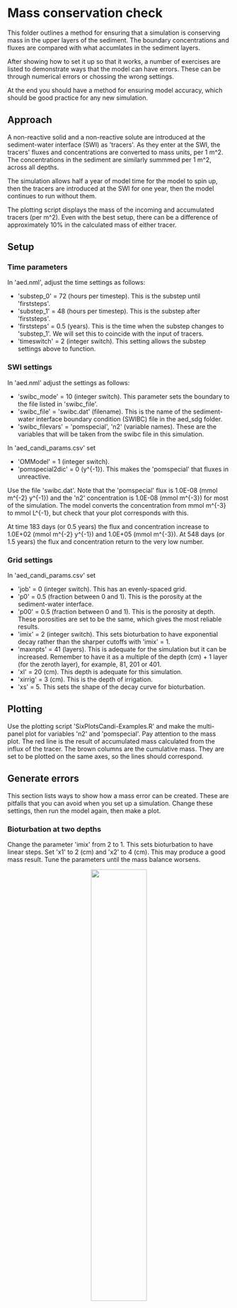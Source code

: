 # Mass conservation check

This folder outlines a method for ensuring that a simulation is conserving mass in the upper layers of the sediment. The boundary concentrations and fluxes are compared with what accumlates in the sediment layers. 

After showing how to set it up so that it works, a number of exercises are listed to demonstrate ways that the model can have errors. These can be through numerical errors or chossing the wrong settings. 

At the end you should have a method for ensuring model accuracy, which should be good practice for any new simulation. 

## Approach
A non-reactive solid and a non-reactive solute are introduced at the sediment-water interface (SWI) as 'tracers'. As they enter at the SWI, the tracers' fluxes and concentrations are converted to mass units, per 1 m^2. The concentrations in the sediment are similarly summmed per 1 m^2, across all depths. 

The simulation allows half a year of model time for the model to spin up, then the tracers are introduced at the SWI for one year, then the model continues to run without them. 

The plotting script displays the mass of the incoming and accumulated tracers (per m^2). Even with the best setup, there can be a difference of approximately 10% in the calculated mass of either tracer.

## Setup

### Time parameters 

In 'aed.nml', adjust the time settings as follows:

- 'substep_0' = 72 (hours per timestep). This is the substep until 'firststeps'.
- 'substep_1' = 48 (hours per timestep). This is the substep after 'firststeps'. 
- 'firststeps' = 0.5 (years). This is the time when the substep changes to 'substep_1'. We will set this to coincide with the input of tracers.
- 'timeswitch' = 2 (integer switch). This setting allows the substep settings above to function.

### SWI settings

In 'aed.nml' adjust the settings as follows:

- 'swibc_mode' = 10 (integer switch). This parameter sets the boundary to the file listed in 'swibc_file'.
- 'swibc_file' = 'swibc.dat' (filename). This is the name of the sediment-water interface boundary condition (SWIBC) file in the aed_sdg folder.
- 'swibc_filevars' = 'pomspecial', 'n2' (variable names). These are the variables that will be taken from the swibc file in this simulation. 

In 'aed_candi_params.csv' set

- 'OMModel' = 1 (integer switch). 
- 'pomspecial2dic' = 0 (y^{-1}). This makes the 'pomspecial' that fluxes in unreactive.

Use the file 'swibc.dat'. Note that the 'pomspecial' flux is 1.0E-08 (mmol m^{-2} y^{-1}) and the 'n2' concentration is 1.0E-08 (mmol m^{-3}) for most of the simulation. The model converts the concentration from mmol m^{-3} to mmol L^{-1}, but check that your plot corresponds with this. 

At time 183 days (or 0.5 years) the flux and concentration increase to 1.0E+02 (mmol m^{-2} y^{-1}) and 1.0E+05 (mmol m^{-3}). At 548 days (or 1.5 years) the flux and concentration return to the very low number. 

### Grid settings

In 'aed_candi_params.csv' set

- 'job' = 0 (integer switch). This has an evenly-spaced grid.
- 'p0'  = 0.5 (fraction between 0 and 1). This is the porosity at the sediment-water interface.
- 'p00' = 0.5 (fraction between 0 and 1). This is the porosity at depth. These porosities are set to be the same, which gives the most reliable results.
- 'imix' = 2 (integer switch). This sets bioturbation to have exponential decay rather than the sharper cutoffs with 'imix' = 1.
- 'maxnpts' = 41 (layers). This is adequate for the simulation but it can be increased. Remember to have it as a multiple of the depth (cm) + 1 layer (for the zeroth layer), for example, 81, 201 or 401.
- 'xl' = 20 (cm). This depth is adequate for this simulation.
- 'xirrig' = 3 (cm). This is the depth of irrigation.
- 'xs' = 5. This sets the shape of the decay curve for bioturbation. 

## Plotting

Use the plotting script 'SixPlotsCandi-Examples.R' and make the multi-panel plot for variables 'n2' and 'pomspecial'. Pay attention to the mass plot. The red line is the result of accumulated mass calculated from the influx of the tracer. The brown columns are the cumulative mass. They are set to be plotted on the same axes, so the lines should correspond.

## Generate errors

This section lists ways to show how a mass error can be created. These are pitfalls that you can avoid when you set up a simulation. Change these settings, then run the model again, then make a plot.

### Bioturbation at two depths

Change the parameter 'imix' from 2 to 1. This sets bioturbation to have linear steps. Set 'x1' to 2 (cm) and 'x2' to 4 (cm). This may produce a good mass result. Tune the parameters until the mass balance worsens.


<p align="center">
<img src = "Readmeimages/Bioturb-02.png" width=50%>
</p>


<p align="center">
<img src = "aed_sdg_biotubation-two-depths/Bioturbation_.png" width=50%>
</p>

<p align="center">
<img src = "aed_sdg_biotubation-two-depths/Porosity_.png" width=50%>
</p>


<p align="center">
<img src = "aed_sdg_bioturbation-two-depths/6P_pomspecial_.png" width=50%>
</p>

<p align="center">
<img src = "aed_sdg_bioturbation-two-depths/6P_n2_.png" width=50%>
</p>

### High porosity

Set both 'p0' and 'p00' to 0.75. This should result in a good solid balance but a higher sediment mass than influxed mass for solutes.


<p align="center">
<img src = "aed_sdg_high-porosity/Bioturbation_.png" width=50%>
</p>

<p align="center">
<img src = "aed_sdg_high-porosity/Porosity_.png" width=50%>
</p>


<p align="center">
<img src = "aed_sdg_high-porosity/1P_pomspecial_.png" width=50%>
</p>

<p align="center">
<img src = "aed_sdg_high-porosity/1P_n2_.png" width=50%>
</p>

### Low porosity

Set both 'p0' and 'p00' to 0.25. This should result in a good solid balance but a lower sediment mass than influxed mass for solids.

<p align="center">
<img src = "aed_sdg_low-porosity/Bioturbation_.png" width=50%>
</p>

<p align="center">
<img src = "aed_sdg_low-porosity/Porosity_.png" width=50%>
</p>

<p align="center">
<img src = "aed_sdg_low-porosity/1P_Mass_n2_.png" width=50%>
</p>

<p align="center">
<img src = "aed_sdg_low-porosity/1P_Mass_pomspecial_.png" width=50%>
</p>

### Porosity gradient

Set 'p0' to 0.9 and 'p00' to 0.5. This should result in less sediment mass than influxed mass for both solids and solutes.

<p align="center">
<img src = "aed_sdg_porosity-gradient/Bioturbation_.png" width=50%>
</p>

<p align="center">
<img src = "aed_sdg_porosity-gradient/Porosity_.png" width=50%>
</p>

<p align="center">
<img src = "aed_sdg_porosity-gradient/1P_Mass_n2_.png" width=50%>
</p>

<p align="center">
<img src = "aed_sdg_porosity-gradient/1P_Mass_pomspecial_.png" width=50%>
</p>
